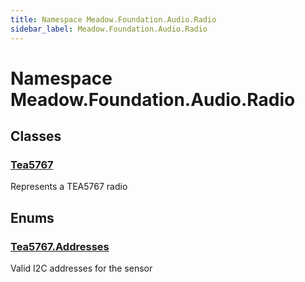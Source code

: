 ```yaml
---
title: Namespace Meadow.Foundation.Audio.Radio
sidebar_label: Meadow.Foundation.Audio.Radio
---
```

# Namespace Meadow.Foundation.Audio.Radio
## Classes
### [Tea5767](../Meadow.Foundation.Audio.Radio/Tea5767)
Represents a TEA5767 radio
## Enums
### [Tea5767.Addresses](../Meadow.Foundation.Audio.Radio/Tea5767.Addresses)
Valid I2C addresses for the sensor
